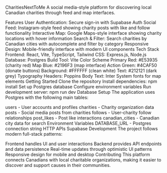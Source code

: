 CharitiesNextToMe A social media-style platform for discovering local Canadian charities through feed and map interfaces.

Features User Authentication: Secure sign-in with Supabase Auth Social Feed: Instagram-style feed showing charity posts with like and follow functionality Interactive Map: Google Maps-style interface showing charity locations with hover information Search & Filter: Search charities by Canadian cities with autocomplete and filter by category Responsive Design: Mobile-friendly interface with modern UI components Tech Stack Frontend: React, Vite, TypeScript, Tailwind CSS: Express.js, Node.js Database: Postgres Build Tool: Vite Color Scheme Primary Red: 
#E53935 (charity red) Map Blue: 
#2196F3 (map interface) Action Green: 
#4CAF50 (donate buttons) Background: 
#FFFFFF (clean white) Text: 
#212121 (dark grey) Typography Headers: Poppins Body Text: Inter System fonts for map elements Getting Started Clone the repository Install dependencies: npm install Set up Postgres database Configure environment variables Run development server: npm run dev Database Setup The application uses Postgres with the following main tables:

users - User accounts and profiles charities - Charity organization data posts - Social media posts from charities follows - User-charity follow relationships post_likes - Post like interactions canadian_cities - Canadian city data for search Environment Variables DATABASE_URL - Postgres connection string HTTP APIs Supabase Development The project follows modern full-stack patterns:

Frontend handles UI and user interactions Backend provides API endpoints and data persistence Real-time updates through optimistic UI patterns Responsive design for mobile and desktop Contributing This platform connects Canadians with local charitable organizations, making it easier to discover and support causes in their communities.

